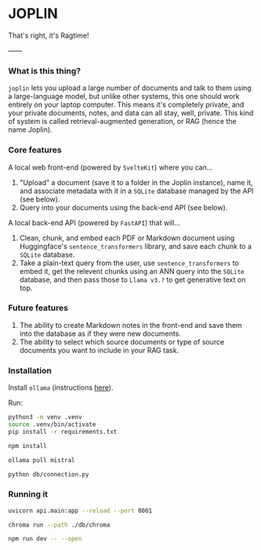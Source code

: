 # JOPLIN

That's right, it's Ragtime!

——

### What is this thing?

`joplin` lets you upload a large number of documents and talk to them using a large-language model, but unlike other systems, this one should work entirely on your laptop computer. This means it's completely private, and your private documents, notes, and data can all stay, well, private. This kind of system is called retrieval-augmented generation, or RAG (hence the name Joplin).

### Core features

A local web front-end (powered by `SvelteKit`) where you can...

1. "Upload" a document (save it to a folder in the Joplin instance), name it, and associate metadata with it in a `SQLite` database managed by the API (see below).
2. Query into your documents using the back-end API (see below).

A local back-end API (powered by `FastAPI`) that will...

1. Clean, chunk, and embed each PDF or Markdown document using Huggingface's `sentence_transformers` library, and save each chunk to a `SQLite` database.
2. Take a plain-text query from the user, use `sentence_transformers` to embed it, get the relevent chunks using an ANN query into the `SQLite` database, and then pass those to `Llama v3.?` to get generative text on top.

### Future features

1. The ability to create Markdown notes in the front-end and save them into the database as if they were new documents.
2. The ability to select which source documents or type of source documents you want to include in your RAG task.


### Installation

Install `ollama` (instructions [here](https://ollama.com/download)).

Run:

```bash
python3 -m venv .venv
source .venv/bin/activate
pip install -r requirements.txt

npm install

ollama pull mistral

python db/connection.py
```

### Running it

```bash
uvicorn api.main:app --reload --port 8001
```

```bash
chroma run --path ./db/chroma
```

```bash
npm run dev -- --open
```